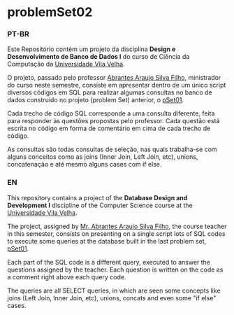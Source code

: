 # problemSet02

### PT-BR

Este Repositório contém um projeto da disciplina **Design e Desenvolvimento de Banco de Dados I** do curso de Ciência da Computação da [Universidade Vila Velha](https://uvv.br/). 

O projeto, passado pelo professor [Abrantes Araujo Silva Filho](https://github.com/abrantesasf), ministrador do curso neste semestre, consiste em apresentar dentro de um único script diversos códigos em SQL para realizar algumas consultas no banco de dados construído no projeto (problem Set) anterior, o [pSet01](https://github.com/Andreprado20/uvv_bd_1_cc2m/tree/main/pSet01).

Cada trecho de código SQL corresponde a uma consulta diferente, feita para responder às questões propostas pelo professor. Cada questão está escrita no código em forma de comentário em cima de cada trecho de código.

As consultas são todas consultas de seleção, nas quais trabalha-se com alguns conceitos como as joins (Inner Join, Left Join, etc), unions, concatenação e até mesmo alguns cases com if else.

### EN

This repository contains a project of the **Database Design and Development I** discipline of the Computer Science course at the [Universidade Vila Velha](https://uvv.br/).

The project, assigned by [Mr. Abrantes Araujo Silva Filho](https://github.com/abrantesasf), the course teacher in this semester, consists on presenting on a single script lots of SQL codes to execute some queries at the database built in the last problem set, [pSet01](https://github.com/Andreprado20/uvv_bd_1_cc2m/tree/main/pSet01).

Each part of the SQL code is a different query, executed to answer the questions assigned by the teacher. Each question is written on the code as a comment right above each query code.

The queries are all SELECT queries, in which are seen some concepts like joins (Left Join, Inner Join, etc), unions, concats and even some "if else" cases.
